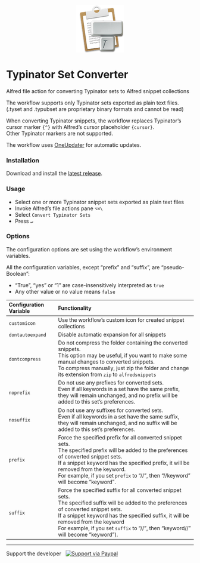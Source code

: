 <p align="center"><img src="/icon.png" width="128" height="128"></p>

# Typinator Set Converter

Alfred file action for converting Typinator sets to Alfred snippet collections

The workflow supports only Typinator sets exported as plain text files.<br/>
(.tyset and .typubset are proprietary binary formats and cannot be read)
 
When converting Typinator snippets, the workflow replaces Typinator’s cursor marker `{^}` with Alfred’s cursor placeholder `{cursor}`.<br/>
Other Typinator markers are not supported.
 
The workflow uses [OneUpdater](https://github.com/vitorgalvao/alfred-workflows/tree/master/OneUpdater) for automatic updates.

### Installation

Download and install the [latest release](https://github.com/targumanu/Typinator-Set-Converter/releases/latest).

### Usage

- Select one or more Typinator snippet sets exported as plain text files
- Invoke Alfred’s file actions pane `⌥⌘\`
- Select `Convert Typinator Sets`
- Press `↵`

### Options

The configuration options are set using the workflow’s environment variables.

All the configuration variables, except “prefix” and “suffix”, are “pseudo-Boolean”:
- “True”, “yes” or “1” are case-insensitively interpreted as `true`
- Any other value or no value means `false`

| Configuration Variable | Functionality                                                |
| :--------------------- | :----------------------------------------------------------- |
| `customicon`           | Use the workflow’s custom icon for created snippet collections |
| `dontautoexpand`       | Disable automatic expansion for all snippets                 |
| `dontcompress`         | Do not compress the folder containing the converted snippets.<br />This option may be useful, if you want to make some manual changes to converted snippets.<br />To compress manually, just zip the folder and change its extension from `zip` to `alfredsnippets` |
| `noprefix`             | Do not use any prefixes for converted sets.<br />Even if all keywords in a set have the same prefix, they will remain unchanged, and no prefix will be added to this set’s preferences. |
| `nosuffix`             | Do not use any suffixes for converted sets.<br />Even if all keywords in a set have the same suffix, they will remain unchanged, and no suffix will be added to this set’s preferences. |
| `prefix`               | Force the specified prefix for all converted snippet sets.<br />The specified prefix will be added to the preferences of converted snippet sets.<br />If a snippet keyword has the specified prefix, it will be removed from the keyword.<br />For example, if you set `prefix` to “//”, then “//keyword” will become “keyword”. |
| `suffix`               | Force the specified suffix for all converted snippet sets.<br />The specified suffix will be added to the preferences of converted snippet sets.<br />If a snippet keyword has the specified suffix, it will be removed from the keyword<br />For example, if you set `suffix` to “//”, then “keyword//” will become “keyword”). |

----------

Support the developer   [<img src='https://upload.wikimedia.org/wikipedia/commons/5/53/PayPal_2014_logo.svg' height='18' alt='Support via Paypal'>](https://paypal.me/targumanu)
